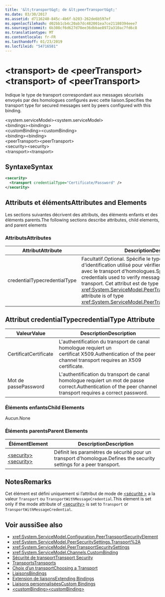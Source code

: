 ```yaml
---
title: '&lt;transport&gt; de &lt;peerTransport&gt;'
ms.date: 03/30/2017
ms.assetid: d7116240-845c-4b6f-b203-262de6b597ef
ms.openlocfilehash: d02bb1cb4c20ab7dc482001ea7ce21180394eee7
ms.sourcegitcommit: 6b308cf6d627d78ee36dbbae8972a310ac7fd6c8
ms.translationtype: MT
ms.contentlocale: fr-FR
ms.lasthandoff: 01/23/2019
ms.locfileid: "54716581"
---
```

# <a name="lttransportgt-of-ltpeertransportgt"></a><span data-ttu-id="7b122-102">&lt;transport&gt; de &lt;peerTransport&gt;</span><span class="sxs-lookup"><span data-stu-id="7b122-102">&lt;transport&gt; of &lt;peerTransport&gt;</span></span>
<span data-ttu-id="7b122-103">Indique le type de transport correspondant aux messages sécurisés envoyés par des homologues configurés avec cette liaison.</span><span class="sxs-lookup"><span data-stu-id="7b122-103">Specifies the transport type for secured messages sent by peers configured with this binding.</span></span>  
  
 <span data-ttu-id="7b122-104">\<system.serviceModel></span><span class="sxs-lookup"><span data-stu-id="7b122-104">\<system.serviceModel></span></span>  
<span data-ttu-id="7b122-105">\<bindings></span><span class="sxs-lookup"><span data-stu-id="7b122-105">\<bindings></span></span>  
<span data-ttu-id="7b122-106">\<customBinding></span><span class="sxs-lookup"><span data-stu-id="7b122-106">\<customBinding></span></span>  
<span data-ttu-id="7b122-107">\<binding></span><span class="sxs-lookup"><span data-stu-id="7b122-107">\<binding></span></span>  
<span data-ttu-id="7b122-108">\<peerTransport></span><span class="sxs-lookup"><span data-stu-id="7b122-108">\<peerTransport></span></span>  
<span data-ttu-id="7b122-109">\<security></span><span class="sxs-lookup"><span data-stu-id="7b122-109">\<security></span></span>  
<span data-ttu-id="7b122-110">\<transport></span><span class="sxs-lookup"><span data-stu-id="7b122-110">\<transport></span></span>  
  
## <a name="syntax"></a><span data-ttu-id="7b122-111">Syntaxe</span><span class="sxs-lookup"><span data-stu-id="7b122-111">Syntax</span></span>  
  
```xml  
<security>
  <transport credentialType="Certificate/Password" />
</security>
```  
  
## <a name="attributes-and-elements"></a><span data-ttu-id="7b122-112">Attributs et éléments</span><span class="sxs-lookup"><span data-stu-id="7b122-112">Attributes and Elements</span></span>  
 <span data-ttu-id="7b122-113">Les sections suivantes décrivent des attributs, des éléments enfants et des éléments parents.</span><span class="sxs-lookup"><span data-stu-id="7b122-113">The following sections describe attributes, child elements, and parent elements</span></span>  
  
### <a name="attributes"></a><span data-ttu-id="7b122-114">Attributs</span><span class="sxs-lookup"><span data-stu-id="7b122-114">Attributes</span></span>  
  
|<span data-ttu-id="7b122-115">Attribut</span><span class="sxs-lookup"><span data-stu-id="7b122-115">Attribute</span></span>|<span data-ttu-id="7b122-116">Description</span><span class="sxs-lookup"><span data-stu-id="7b122-116">Description</span></span>|  
|---------------|-----------------|  
|<span data-ttu-id="7b122-117">credentialType</span><span class="sxs-lookup"><span data-stu-id="7b122-117">credentialType</span></span>|<span data-ttu-id="7b122-118">Facultatif.</span><span class="sxs-lookup"><span data-stu-id="7b122-118">Optional.</span></span> <span data-ttu-id="7b122-119">Spécifie le type d'informations d'identification utilisé pour vérifier les messages envoyés avec le transport d'homologues.</span><span class="sxs-lookup"><span data-stu-id="7b122-119">Specifies the type of credentials used to verify messages sent with the peer transport.</span></span> <span data-ttu-id="7b122-120">Cet attribut est de type <xref:System.ServiceModel.PeerTransportCredentialType>.</span><span class="sxs-lookup"><span data-stu-id="7b122-120">This attribute is of type <xref:System.ServiceModel.PeerTransportCredentialType>.</span></span>|  
  
## <a name="credentialtype-attribute"></a><span data-ttu-id="7b122-121">Attribut credentialType</span><span class="sxs-lookup"><span data-stu-id="7b122-121">credentialType Attribute</span></span>  
  
|<span data-ttu-id="7b122-122">Valeur</span><span class="sxs-lookup"><span data-stu-id="7b122-122">Value</span></span>|<span data-ttu-id="7b122-123">Description</span><span class="sxs-lookup"><span data-stu-id="7b122-123">Description</span></span>|  
|-----------|-----------------|  
|<span data-ttu-id="7b122-124">Certificat</span><span class="sxs-lookup"><span data-stu-id="7b122-124">Certificate</span></span>|<span data-ttu-id="7b122-125">L'authentification du transport de canal homologue requiert un certificat X509.</span><span class="sxs-lookup"><span data-stu-id="7b122-125">Authentication of the peer channel transport requires an X509 certificate.</span></span>|  
|<span data-ttu-id="7b122-126">Mot de passe</span><span class="sxs-lookup"><span data-stu-id="7b122-126">Password</span></span>|<span data-ttu-id="7b122-127">L'authentification du transport de canal homologue requiert un mot de passe correct.</span><span class="sxs-lookup"><span data-stu-id="7b122-127">Authentication of the peer channel transport requires a correct password.</span></span>|  
  
### <a name="child-elements"></a><span data-ttu-id="7b122-128">Éléments enfants</span><span class="sxs-lookup"><span data-stu-id="7b122-128">Child Elements</span></span>  
 <span data-ttu-id="7b122-129">Aucun.</span><span class="sxs-lookup"><span data-stu-id="7b122-129">None</span></span>  
  
### <a name="parent-elements"></a><span data-ttu-id="7b122-130">Éléments parents</span><span class="sxs-lookup"><span data-stu-id="7b122-130">Parent Elements</span></span>  
  
|<span data-ttu-id="7b122-131">Élément</span><span class="sxs-lookup"><span data-stu-id="7b122-131">Element</span></span>|<span data-ttu-id="7b122-132">Description</span><span class="sxs-lookup"><span data-stu-id="7b122-132">Description</span></span>|  
|-------------|-----------------|  
|[<span data-ttu-id="7b122-133">\<security></span><span class="sxs-lookup"><span data-stu-id="7b122-133">\<security></span></span>](../../../../../docs/framework/configure-apps/file-schema/wcf/security-of-peertransport.md)|<span data-ttu-id="7b122-134">Définit les paramètres de sécurité pour un transport d'homologue.</span><span class="sxs-lookup"><span data-stu-id="7b122-134">Defines the security settings for a peer transport.</span></span>|  
  
## <a name="remarks"></a><span data-ttu-id="7b122-135">Notes</span><span class="sxs-lookup"><span data-stu-id="7b122-135">Remarks</span></span>  
 <span data-ttu-id="7b122-136">Cet élément est défini uniquement si l’attribut de mode de [ \<sécurité >](../../../../../docs/framework/configure-apps/file-schema/wcf/security-of-peertransport.md) a la valeur `Transport` ou `TransportWithMessageCredential`.</span><span class="sxs-lookup"><span data-stu-id="7b122-136">This element is set only if the mode attribute of [\<security>](../../../../../docs/framework/configure-apps/file-schema/wcf/security-of-peertransport.md) is set to `Transport` or `TransportWithMessageCredential`.</span></span>  
  
## <a name="see-also"></a><span data-ttu-id="7b122-137">Voir aussi</span><span class="sxs-lookup"><span data-stu-id="7b122-137">See also</span></span>
- <xref:System.ServiceModel.Configuration.PeerTransportSecurityElement>
- <xref:System.ServiceModel.PeerSecuritySettings.Transport%2A>
- <xref:System.ServiceModel.PeerTransportSecuritySettings>
- <xref:System.ServiceModel.Channels.CustomBinding>
- [<span data-ttu-id="7b122-138">Sécurité de transport</span><span class="sxs-lookup"><span data-stu-id="7b122-138">Transport Security</span></span>](../../../../../docs/framework/wcf/feature-details/transport-security.md)
- [<span data-ttu-id="7b122-139">Transports</span><span class="sxs-lookup"><span data-stu-id="7b122-139">Transports</span></span>](../../../../../docs/framework/wcf/feature-details/transports.md)
- [<span data-ttu-id="7b122-140">Choix d’un transport</span><span class="sxs-lookup"><span data-stu-id="7b122-140">Choosing a Transport</span></span>](../../../../../docs/framework/wcf/feature-details/choosing-a-transport.md)
- [<span data-ttu-id="7b122-141">Liaisons</span><span class="sxs-lookup"><span data-stu-id="7b122-141">Bindings</span></span>](../../../../../docs/framework/wcf/bindings.md)
- [<span data-ttu-id="7b122-142">Extension de liaisons</span><span class="sxs-lookup"><span data-stu-id="7b122-142">Extending Bindings</span></span>](../../../../../docs/framework/wcf/extending/extending-bindings.md)
- [<span data-ttu-id="7b122-143">Liaisons personnalisées</span><span class="sxs-lookup"><span data-stu-id="7b122-143">Custom Bindings</span></span>](../../../../../docs/framework/wcf/extending/custom-bindings.md)
- [<span data-ttu-id="7b122-144">\<customBinding></span><span class="sxs-lookup"><span data-stu-id="7b122-144">\<customBinding></span></span>](../../../../../docs/framework/configure-apps/file-schema/wcf/custombinding.md)
